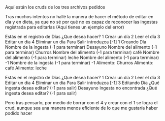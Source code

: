 Aquí están los cruds de los tres archivos pedidos

Tras muchos intentos no hallé la manera de hacer el método de editar en día y en dieta, ya que no sé por qué no es capaz de reconocer las ingestas registrada para editarlas (Aqui tienes un ejemplo del error)


Estás en el registro de Días
¿Que desea hacer?
1 Crear un día
2 Leer el día
3 Editar un día
4 Eliminar un día
Para Salir introduzca [-1]
1
Creando Día
Nombre de la ingesta (-1 para terminar)
Desayuno
Nombre del alimento (-1 para terminar)
Churros
Nombre del alimento (-1 para terminar)
café
Nombre del alimento (-1 para terminar)
leche
Nombre del alimento (-1 para terminar)
-1
Nombre de la ingesta (-1 para terminar)
-1
 Alimento: Churros
 Alimento: café
 Alimento: leche


Estás en el registro de Días
¿Que desea hacer?
1 Crear un día
2 Leer el día
3 Editar un día
4 Eliminar un día
Para Salir introduzca [-1]
3
Editando Día
¿Qué ingesta desea editar? (-1 para salir)
Desayuno
Ingesta no encontrada
¿Qué ingesta desea editar? (-1 para salir)

Pero tras pensarlo, por medio de borrar con el 4 y crear con el 1 se logra el crud, aunque sea una manera menos eficiente de lo que me gustaría haber podido hacer